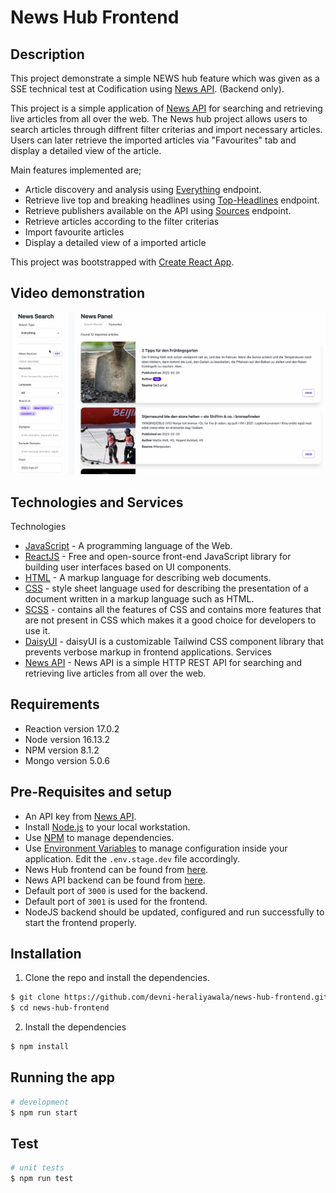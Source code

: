# News Hub Frontend

## Description
This project demonstrate a simple NEWS hub feature which was given as a SSE technical test at Codification using [News API](https://newsapi.org/). (Backend only). 

This project is a simple application of [News API](https://newsapi.org/) for searching and retrieving live articles from all over the web. The News hub project allows users to search articles through diffrent filter criterias and import necessary articles. Users can later retrieve the imported articles via "Favourites" tab and display a detailed view of the article.

Main features implemented are;

- Article discovery and analysis using [Everything](https://newsapi.org/docs/endpoints/everything) endpoint.
- Retrieve live top and breaking headlines using [Top-Headlines](https://newsapi.org/docs/endpoints/top-headlines) endpoint.
- Retrieve publishers available on the API using [Sources](https://newsapi.org/docs/endpoints/sources) endpoint.
- Retrieve articles according to the filter criterias
- Import favourite articles
- Display a detailed view of a imported article


This project was bootstrapped with [Create React App](https://github.com/facebook/create-react-app).

## Video demonstration

[![Watch the video](https://github.com/devni-heraliyawala/news-hub-backend/blob/master/Codification%20Assignment%20Video%20Thumbnail.png)](https://drive.google.com/file/d/1YGQ2ZkK_87r-qj2W01O3BqE_wXGU1wnJ/view?usp=sharing)

## Technologies and Services
Technologies
- [JavaScript](https://www.w3schools.com/js/default.asp) - A programming language of the Web.
- [ReactJS](https://reactjs.org/) - Free and open-source front-end JavaScript library for building user interfaces based on UI components. 
- [HTML](https://www.w3schools.com/html/default.asp) - A markup language for describing web documents.
- [CSS](https://www.w3schools.com/css/default.asp) - style sheet language used for describing the presentation of a document written in a markup language such as HTML.
- [SCSS]() - contains all the features of CSS and contains more features that are not present in CSS which makes it a good choice for developers to use it.
- [DaisyUI](https://daisyui.com/) - 
daisyUI is a customizable Tailwind CSS component library that prevents verbose markup in frontend applications.
Services
- [News API](https://newsapi.org/) - News API is a simple HTTP REST API for searching and retrieving live articles from all over the web.

## Requirements 
- Reaction version 17.0.2
- Node version 16.13.2
- NPM version 8.1.2
- Mongo version 5.0.6

## Pre-Requisites and setup
- An API key from [News API](https://newsapi.org/account).
- Install [Node.js](https://nodejs.org/) to your local workstation.
- Use [NPM](https://www.npmjs.com/) to manage dependencies.
- Use [Environment Variables]() to manage configuration inside your application. Edit the `.env.stage.dev` file accordingly.
- News Hub frontend can be found from [here](https://github.com/devni-heraliyawala/news-hub-frontend).
- News API backend can be found from [here](https://github.com/devni-heraliyawala/news-hub-backend).
- Default port of `3000` is used for the backend.
- Default port of `3001` is used for the frontend.
- NodeJS backend should be updated, configured and run successfully to start the frontend properly.

## Installation
1. Clone the repo and install the dependencies.
```bash
$ git clone https://github.com/devni-heraliyawala/news-hub-frontend.git
$ cd news-hub-frontend

```
2. Install the dependencies
```bash
$ npm install
```



## Running the app

```bash
# development
$ npm run start

```

## Test

```bash
# unit tests
$ npm run test

